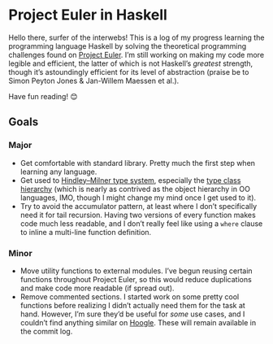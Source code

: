 # Project Euler in Haskell
Hello there, surfer of the interwebs! This is a log of my progress learning the programming language Haskell by solving the theoretical programming challenges found on [Project Euler](https://projecteuler.net). I’m still working on making my code more legible and efficient, the latter of which is not Haskell’s _greatest_ strength, though it’s astoundingly efficient for its level of abstraction (praise be to Simon Peyton Jones & Jan-Willem Maessen et al.).

Have fun reading! 😊

## Goals

### Major
- Get comfortable with standard library. Pretty much the first step when learning any language.
- Get used to [Hindley–Milner type system](https://en.wikipedia.org/wiki/Hindley–Milner_type_system), especially the [type class hierarchy](https://www.haskell.org/tutorial/classes.html) (which is nearly as contrived as the object hierarchy in OO languages, IMO, though I might change my mind once I get used to it).
- Try to avoid the accumulator pattern, at least where I don’t specifically need it for tail recursion. Having two versions of every function makes code much less readable, and I don’t really feel like using a `where` clause to inline a multi-line function definition.

### Minor
- Move utility functions to external modules. I’ve begun reusing certain functions throughout Project Euler, so this would reduce duplications and make code more readable (if spread out).
- Remove commented sections. I started work on some pretty cool functions before realizing I didn’t actually need them for the task at hand. However, I’m sure they’d be useful for _some_ use cases, and I couldn’t find anything similar on [Hoogle](https://www.haskell.org/hoogle/). These will remain available in the commit log.
